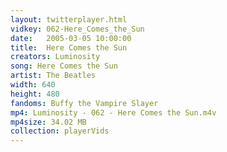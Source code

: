 ```yaml
---
layout: twitterplayer.html
vidkey: 062-Here_Comes_the_Sun
date:   2005-03-05 10:00:00
title:  Here Comes the Sun
creators: Luminosity
song: Here Comes the Sun
artist: The Beatles
width: 640
height: 480
fandoms: Buffy the Vampire Slayer
mp4: Luminosity - 062 - Here Comes the Sun.m4v
mp4size: 34.02 MB
collection: playerVids
---
```


  <div>
  
  </div>
  